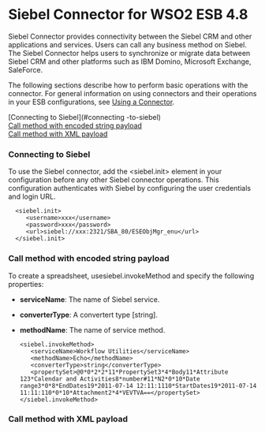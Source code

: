 # Siebel Connector for WSO2 ESB 4.8

Siebel Connector provides connectivity between the Siebel CRM and other applications and services. Users can call any business method on Siebel. The Siebel Connector helps users to synchronize or migrate data between Siebel CRM and other platforms such as IBM Domino, Microsoft Exchange, SaleForce.

The following sections describe how to perform basic operations with the connector. For general information on using connectors and their operations in your ESB configurations, see [Using a Connector](https://docs.wso2.com/display/ESB481/Using+a+Connector).

[Connecting to Siebel](#connecting -to-siebel)		
[Call method with encoded string payload](#call-method-with-encoded-string-payload)  
[Call method with XML payload](#call-method-with-xml-payload) 

### Connecting to Siebel
To use the Siebel connector, add the <siebel.init> element in your configuration before any other Siebel connector operations. This configuration authenticates with Siebel by configuring the user credentials and login URL.

      <siebel.init>
         <username>xxx</username>
         <password>xxx</password>
         <url>siebel://xxx:2321/SBA_80/ESEObjMgr_enu</url>
      </siebel.init>

### Call method with encoded string payload

To create a spreadsheet, usesiebel.invokeMethod and specify the following properties:

- **serviceName**: The name of Siebel service.
- **converterType**: A convertert type [string].
- **methodName**: The name of service method.

      <siebel.invokeMethod>
         <serviceName>Workflow Utilities</serviceName>
         <methodName>Echo</methodName>
         <converterType>string</converterType>
         <propertySet>@0*0*2*2*11*PropertySet3*4*Body11*Attribute 123*Calendar and Activities8*number#11*N2*0*10*Date range3*0*8*EndDates19*2011-07-14 12:11:1110*StartDates19*2011-07-14 11:11:110*0*10*Attachment2*4*VEVTVA==</propertySet>
      </siebel.invokeMethod>
      
### Call method with XML payload
